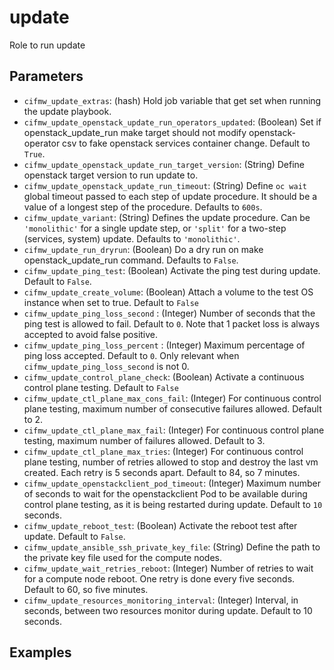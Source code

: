 # update
Role to run update

## Parameters
* `cifmw_update_extras`: (hash) Hold job variable that get set when running the update playbook.
* `cifmw_update_openstack_update_run_operators_updated`: (Boolean) Set if openstack_update_run make target should not modify openstack-operator csv to fake openstack services container change. Default to `True`.
* `cifmw_update_openstack_update_run_target_version`: (String) Define openstack target version to run update to.
* `cifmw_update_openstack_update_run_timeout`: (String) Define `oc wait` global timeout passed to each step of update procedure. It should be a value of a longest step of the procedure. Defaults to `600s`.
* `cifmw_update_variant`: (String) Defines the update procedure. Can be `'monolithic'` for a single update step, or `'split'` for a two-step (services, system) update. Defaults to `'monolithic'`.
* `cifmw_update_run_dryrun`: (Boolean) Do a dry run on make openstack_update_run command. Defaults to `False`.
* `cifmw_update_ping_test`: (Boolean) Activate the ping test during update. Default to `False`.
* `cifmw_update_create_volume`: (Boolean) Attach a volume to the test OS instance when set to true.  Default to `False`
* `cifmw_update_ping_loss_second` : (Integer) Number of seconds that the ping test is allowed to fail. Default to `0`. Note that 1 packet loss is always accepted to avoid false positive.
* `cifmw_update_ping_loss_percent` : (Integer) Maximum percentage of ping loss accepted.  Default to `0`. Only relevant when `cifmw_update_ping_loss_second` is not 0.
* `cifmw_update_control_plane_check`: (Boolean) Activate a continuous control plane testing. Default to `False`
* `cifmw_update_ctl_plane_max_cons_fail`: (Integer) For continuous control plane testing, maximum number of consecutive failures allowed. Default to 2.
* `cifmw_update_ctl_plane_max_fail`: (Integer) For continuous control plane testing, maximum number of failures allowed. Default to 3.
* `cifmw_update_ctl_plane_max_tries`: (Integer) For continuous control plane testing, number of retries allowed to stop and destroy the last vm created. Each retry is 5 seconds apart. Default to 84, so 7 minutes.
* `cifmw_update_openstackclient_pod_timeout`: (Integer) Maximum number of seconds to wait for the openstackclient Pod to be available during control plane testing, as it is being restarted during update.  Default to `10` seconds.
* `cifmw_update_reboot_test`: (Boolean) Activate the reboot test after update. Default to `False`.
* `cifmw_update_ansible_ssh_private_key_file`: (String) Define the path to the private key file used for the compute nodes.
* `cifmw_update_wait_retries_reboot`: (Integer) Number of retries to wait for a compute node reboot. One retry is done every five seconds. Default to 60, so five minutes.
* `cifmw_update_resources_monitoring_interval`: (Integer) Interval, in seconds, between two resources monitor during update. Default to 10 seconds.

## Examples
